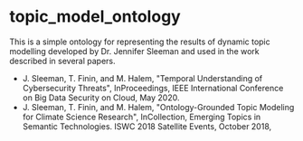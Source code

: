 # topic_model_ontology

This is a simple ontology for representing the results of dynamic topic modelling developed by Dr. Jennifer Sleeman and used in the work described in several papers.

 * J. Sleeman, T. Finin, and M. Halem, "Temporal Understanding of Cybersecurity Threats", InProceedings, IEEE International Conference on Big Data Security on Cloud, May 2020.
 * J. Sleeman, T. Finin, and M. Halem, "Ontology-Grounded Topic Modeling for Climate Science Research", InCollection, Emerging Topics in Semantic Technologies. ISWC 2018 Satellite Events, October 2018, 

